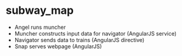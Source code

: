 subway_map
==========

- Angel runs muncher
- Muncher constructs input data for navigator (AngularJS service)
- Navigator sends data to trains (AngularJS directive)
- Snap serves webpage (AngularJS)
